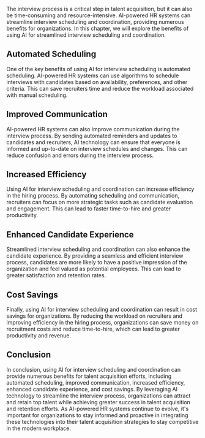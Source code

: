 
The interview process is a critical step in talent acquisition, but it can also be time-consuming and resource-intensive. AI-powered HR systems can streamline interview scheduling and coordination, providing numerous benefits for organizations. In this chapter, we will explore the benefits of using AI for streamlined interview scheduling and coordination.

## Automated Scheduling

One of the key benefits of using AI for interview scheduling is automated scheduling. AI-powered HR systems can use algorithms to schedule interviews with candidates based on availability, preferences, and other criteria. This can save recruiters time and reduce the workload associated with manual scheduling.

## Improved Communication

AI-powered HR systems can also improve communication during the interview process. By sending automated reminders and updates to candidates and recruiters, AI technology can ensure that everyone is informed and up-to-date on interview schedules and changes. This can reduce confusion and errors during the interview process.

## Increased Efficiency

Using AI for interview scheduling and coordination can increase efficiency in the hiring process. By automating scheduling and communication, recruiters can focus on more strategic tasks such as candidate evaluation and engagement. This can lead to faster time-to-hire and greater productivity.

## Enhanced Candidate Experience

Streamlined interview scheduling and coordination can also enhance the candidate experience. By providing a seamless and efficient interview process, candidates are more likely to have a positive impression of the organization and feel valued as potential employees. This can lead to greater satisfaction and retention rates.

## Cost Savings

Finally, using AI for interview scheduling and coordination can result in cost savings for organizations. By reducing the workload on recruiters and improving efficiency in the hiring process, organizations can save money on recruitment costs and reduce time-to-hire, which can lead to greater productivity and revenue.

Conclusion
----------

In conclusion, using AI for interview scheduling and coordination can provide numerous benefits for talent acquisition efforts, including automated scheduling, improved communication, increased efficiency, enhanced candidate experience, and cost savings. By leveraging AI technology to streamline the interview process, organizations can attract and retain top talent while achieving greater success in talent acquisition and retention efforts. As AI-powered HR systems continue to evolve, it's important for organizations to stay informed and proactive in integrating these technologies into their talent acquisition strategies to stay competitive in the modern workplace.
